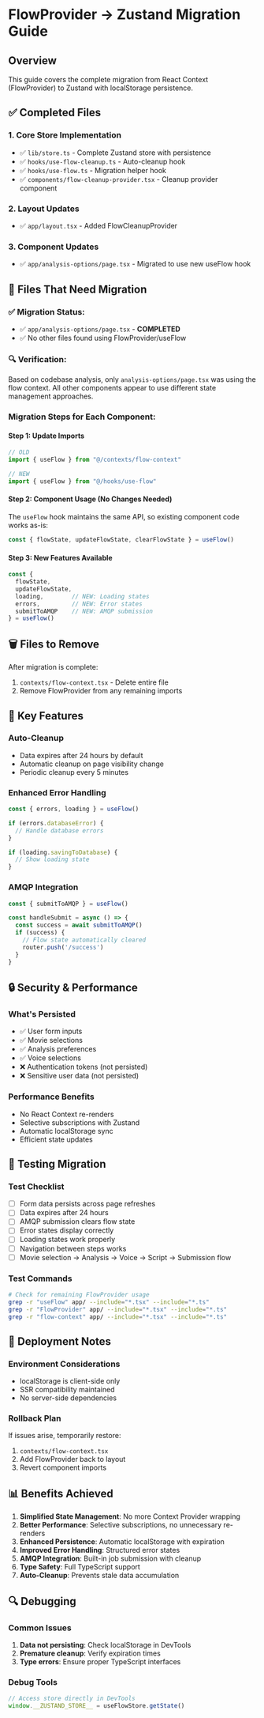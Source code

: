 # FlowProvider → Zustand Migration Guide

## Overview
This guide covers the complete migration from React Context (FlowProvider) to Zustand with localStorage persistence.

## ✅ Completed Files

### 1. **Core Store Implementation**
- ✅ `lib/store.ts` - Complete Zustand store with persistence
- ✅ `hooks/use-flow-cleanup.ts` - Auto-cleanup hook
- ✅ `hooks/use-flow.ts` - Migration helper hook
- ✅ `components/flow-cleanup-provider.tsx` - Cleanup provider component

### 2. **Layout Updates**
- ✅ `app/layout.tsx` - Added FlowCleanupProvider

### 3. **Component Updates**
- ✅ `app/analysis-options/page.tsx` - Migrated to use new useFlow hook

## 🔄 Files That Need Migration

### ✅ Migration Status:
- ✅ `app/analysis-options/page.tsx` - **COMPLETED**
- ✅ No other files found using FlowProvider/useFlow

### 🔍 Verification:
Based on codebase analysis, only `analysis-options/page.tsx` was using the flow context. All other components appear to use different state management approaches.

### Migration Steps for Each Component:

#### Step 1: Update Imports
```typescript
// OLD
import { useFlow } from "@/contexts/flow-context"

// NEW
import { useFlow } from "@/hooks/use-flow"
```

#### Step 2: Component Usage (No Changes Needed)
The `useFlow` hook maintains the same API, so existing component code works as-is:
```typescript
const { flowState, updateFlowState, clearFlowState } = useFlow()
```

#### Step 3: New Features Available
```typescript
const { 
  flowState, 
  updateFlowState, 
  loading,        // NEW: Loading states
  errors,         // NEW: Error states
  submitToAMQP    // NEW: AMQP submission
} = useFlow()
```

## 🗑️ Files to Remove

After migration is complete:
1. `contexts/flow-context.tsx` - Delete entire file
2. Remove FlowProvider from any remaining imports

## 🔧 Key Features

### Auto-Cleanup
- Data expires after 24 hours by default
- Automatic cleanup on page visibility change
- Periodic cleanup every 5 minutes

### Enhanced Error Handling
```typescript
const { errors, loading } = useFlow()

if (errors.databaseError) {
  // Handle database errors
}

if (loading.savingToDatabase) {
  // Show loading state
}
```

### AMQP Integration
```typescript
const { submitToAMQP } = useFlow()

const handleSubmit = async () => {
  const success = await submitToAMQP()
  if (success) {
    // Flow state automatically cleared
    router.push('/success')
  }
}
```

## 🔒 Security & Performance

### What's Persisted
- ✅ User form inputs
- ✅ Movie selections
- ✅ Analysis preferences
- ✅ Voice selections
- ❌ Authentication tokens (not persisted)
- ❌ Sensitive user data (not persisted)

### Performance Benefits
- No React Context re-renders
- Selective subscriptions with Zustand
- Automatic localStorage sync
- Efficient state updates

## 🧪 Testing Migration

### Test Checklist
- [ ] Form data persists across page refreshes
- [ ] Data expires after 24 hours
- [ ] AMQP submission clears flow state
- [ ] Error states display correctly
- [ ] Loading states work properly
- [ ] Navigation between steps works
- [ ] Movie selection → Analysis → Voice → Script → Submission flow

### Test Commands
```bash
# Check for remaining FlowProvider usage
grep -r "useFlow" app/ --include="*.tsx" --include="*.ts"
grep -r "FlowProvider" app/ --include="*.tsx" --include="*.ts"
grep -r "flow-context" app/ --include="*.tsx" --include="*.ts"
```

## 🚀 Deployment Notes

### Environment Considerations
- localStorage is client-side only
- SSR compatibility maintained
- No server-side dependencies

### Rollback Plan
If issues arise, temporarily restore:
1. `contexts/flow-context.tsx`
2. Add FlowProvider back to layout
3. Revert component imports

## 📊 Benefits Achieved

1. **Simplified State Management**: No more Context Provider wrapping
2. **Better Performance**: Selective subscriptions, no unnecessary re-renders
3. **Enhanced Persistence**: Automatic localStorage with expiration
4. **Improved Error Handling**: Structured error states
5. **AMQP Integration**: Built-in job submission with cleanup
6. **Type Safety**: Full TypeScript support
7. **Auto-Cleanup**: Prevents stale data accumulation

## 🔍 Debugging

### Common Issues
1. **Data not persisting**: Check localStorage in DevTools
2. **Premature cleanup**: Verify expiration times
3. **Type errors**: Ensure proper TypeScript interfaces

### Debug Tools
```typescript
// Access store directly in DevTools
window.__ZUSTAND_STORE__ = useFlowStore.getState()
```
